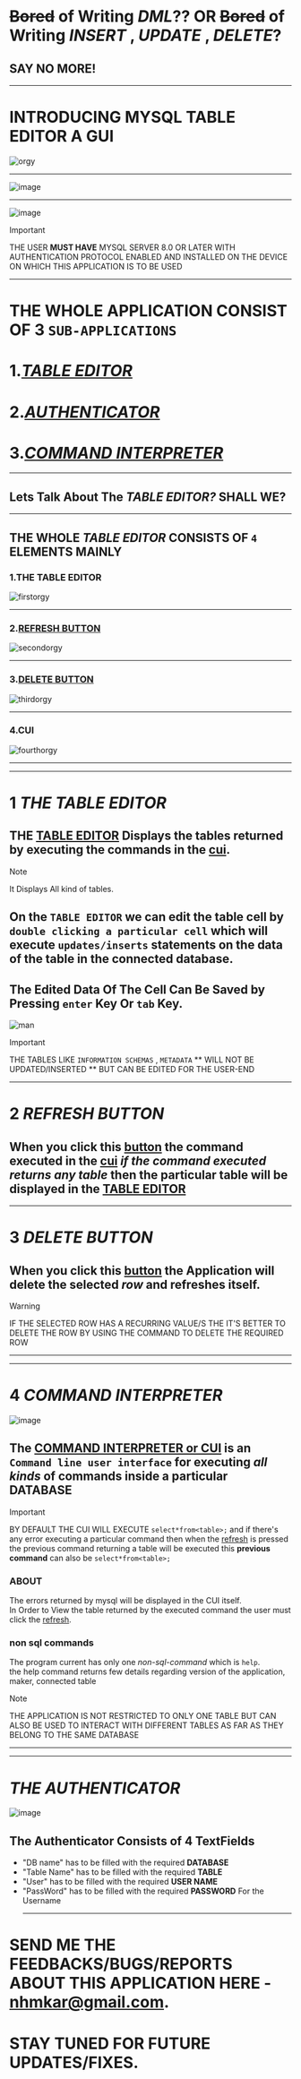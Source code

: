 # ~~Bored~~ of Writing _DML_?? OR ~~Bored~~ of Writing _INSERT_ , _UPDATE_ , _DELETE_? 
##  SAY NO MORE! 
***
# INTRODUCING MYSQL TABLE EDITOR A GUI 
![orgy](https://github.com/Hellf0rg0d/MySql_Editor/assets/93775719/23967bda-6c40-434e-ae93-b4ec155bfd9f)
***
![image](https://github.com/Hellf0rg0d/MySql_Editor/assets/93775719/c2c63d87-27de-40bb-9f37-9e98eb014420)

***
![image](https://github.com/Hellf0rg0d/MySql_Editor/assets/93775719/a518fdac-4405-4ee6-a9bc-9123530a713f)

>[!IMPORTANT]
>THE USER **MUST HAVE** MYSQL SERVER 8.0 OR LATER WITH AUTHENTICATION PROTOCOL ENABLED AND INSTALLED ON THE DEVICE ON WHICH THIS APPLICATION IS TO BE USED
***
# THE WHOLE APPLICATION CONSIST OF **3** `SUB-APPLICATIONS` 
# 1.[_TABLE EDITOR_](#1-the-table-editor)                        
# 2.[_AUTHENTICATOR_](#the-authenticator)                  
# 3.[_COMMAND INTERPRETER_](#4-command-interpreter)
***
## **Lets Talk About The _TABLE EDITOR?_ SHALL WE?**
***
## THE WHOLE _TABLE EDITOR_ CONSISTS OF `4` ELEMENTS MAINLY 
### 1.THE TABLE EDITOR
![firstorgy](https://github.com/Hellf0rg0d/MySql_Editor/assets/93775719/747f908f-dda1-4ed1-bea3-bcf2d518dd0f)
***
### 2.[REFRESH BUTTON](#2-refresh-button)
![secondorgy](https://github.com/Hellf0rg0d/MySql_Editor/assets/93775719/efd824be-bfaf-450a-9477-14e695e6368b)

***
### 3.[DELETE BUTTON](#3-delete-button)
![thirdorgy](https://github.com/Hellf0rg0d/MySql_Editor/assets/93775719/e3101223-203f-4b10-ad11-e89469981d0b)
***
### 4.CUI
![fourthorgy](https://github.com/Hellf0rg0d/MySql_Editor/assets/93775719/885d58be-131e-4c8d-a2c5-d165a8daf16c)
***
***
# 1 _THE TABLE EDITOR_ 
## THE [TABLE EDITOR](#1the-table-editor) Displays the tables returned by executing the commands in the [cui](#4cui).
>[!NOTE]
>It Displays All kind of tables.
## On the `TABLE EDITOR` we can edit the table cell by  ` double clicking a particular cell ` which will execute ` updates/inserts ` statements on the data of the table in the connected database.
## The Edited Data Of The Cell Can Be Saved by Pressing ` enter ` Key Or ` tab ` Key.
![man](https://github.com/Hellf0rg0d/MySql_Editor/assets/93775719/137d43f1-438b-4ebf-839c-783eb3fcd327)
>[!IMPORTANT]
>THE TABLES LIKE `INFORMATION SCHEMAS` , `METADATA` ** WILL NOT BE UPDATED/INSERTED ** BUT CAN BE EDITED FOR THE USER-END
***
# 2 _REFRESH BUTTON_
## When you click this [button](#2refresh-button) the command executed in the [cui](#4cui) _if the command executed returns any table_ then the particular table will be displayed in the **[TABLE EDITOR](#1the-table-editor)**
***
# 3 _DELETE BUTTON_
## When you click this [button](#3delete-button) the Application will delete the selected *row* and refreshes itself.
>[!WARNING]
>IF THE SELECTED ROW HAS A RECURRING VALUE/S THE IT'S BETTER TO DELETE THE ROW BY USING THE COMMAND TO DELETE THE REQUIRED ROW

***
***
# 4 _COMMAND INTERPRETER_ 
![image](https://github.com/Hellf0rg0d/MySql_Editor/assets/93775719/a518fdac-4405-4ee6-a9bc-9123530a713f)
## The [COMMAND INTERPRETER or CUI](#4cui) is an `Command line user interface` for executing **_all kinds_** of commands inside a particular **DATABASE** 
>[!IMPORTANT]
>BY DEFAULT THE CUI WILL EXECUTE `select*from<table>;` and if there's any error executing a particular command then when the [refresh](#2refresh-button) is pressed the previous command returning a table will be executed this **previous command** can also be `select*from<table>;`
### ABOUT
 The errors returned by mysql will be displayed in the CUI itself.    
 In Order to View the table returned by the executed command the user must click the [refresh](#2refresh-button).   
 ### non sql commands 
 The program current has only one _non-sql-command_ which is `help`.       
 the help command returns few details regarding version of the application, maker, connected table 
 >[!NOTE]
>THE APPLICATION IS NOT RESTRICTED TO ONLY ONE TABLE BUT CAN ALSO BE USED TO INTERACT WITH DIFFERENT TABLES AS FAR AS THEY BELONG TO THE SAME DATABASE
***
*** 
# _THE AUTHENTICATOR_ 
![image](https://github.com/Hellf0rg0d/MySql_Editor/assets/93775719/c2c63d87-27de-40bb-9f37-9e98eb014420)
## The Authenticator Consists of 4 TextFields        
+ "DB name" has to be filled with the required **DATABASE**
+ "Table Name" has to be filled with the required **TABLE**
+ "User" has to be filled with the required **USER NAME**
+ "PassWord" has to be filled with the required **PASSWORD** For the Username
  ***
# SEND ME THE FEEDBACKS/BUGS/REPORTS ABOUT THIS APPLICATION HERE - nhmkar@gmail.com.
# STAY TUNED FOR FUTURE UPDATES/FIXES.
